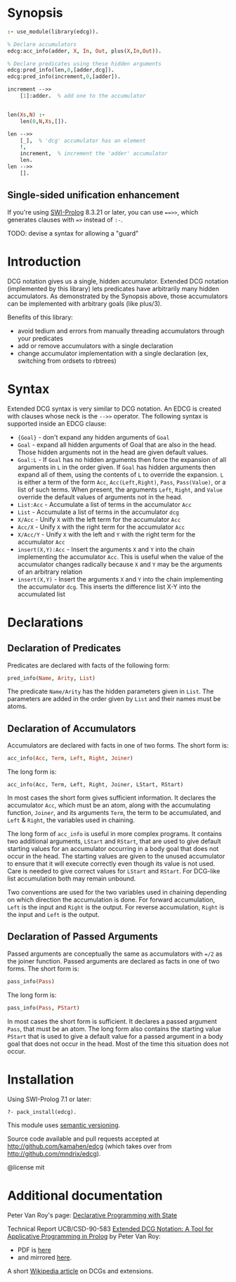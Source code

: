 # Synopsis

```prolog
:- use_module(library(edcg)).

% Declare accumulators
edcg:acc_info(adder, X, In, Out, plus(X,In,Out)).

% Declare predicates using these hidden arguments
edcg:pred_info(len,0,[adder,dcg]).
edcg:pred_info(increment,0,[adder]).

increment -->>
    [1]:adder.  % add one to the accumulator


len(Xs,N) :-
    len(0,N,Xs,[]).

len -->>
    [_],  % 'dcg' accumulator has an element
    !,
    increment,  % increment the 'adder' accumulator
    len.
len -->>
    [].
```

## Single-sided unification enhancement

If you're using [SWI-Prolog](http://www.swi-prolog.org) 8.3.21 or
later, you can use `==>>`, which generates clauses with `=>` instead
of `:-`.

TODO: devise a syntax for allowing a "guard" 

# Introduction

DCG notation gives us a single, hidden accumulator.  Extended DCG notation (implemented by this library) lets predicates have arbitrarily many hidden accumulators. As demonstrated by the Synopsis above, those accumulators can be implemented with arbitrary goals (like plus/3).

Benefits of this library:

  * avoid tedium and errors from manually threading accumulators through your predicates
  * add or remove accumulators with a single declaration
  * change accumulator implementation with a single declaration (ex, switching from ordsets to rbtrees)

# Syntax

Extended DCG syntax is very similar to DCG notation.  An EDCG is created with clauses whose neck is the `-->>` operator.  The following syntax is supported inside an EDCG clause:

  * `{Goal}` - don't expand any hidden arguments of `Goal`
  * `Goal` - expand all hidden arguments of Goal that are also in the head. Those hidden arguments not in the head are given default values.
  * `Goal:L` - If `Goal` has no hidden arguments then force the expansion of all arguments in `L` in the order given. If `Goal` has hidden arguments then expand all of them, using the contents of `L` to override the expansion. `L` is either a term of the form `Acc`, `Acc(Left,Right)`, `Pass`, `Pass(Value)`, or a list of such terms. When present, the arguments `Left`, `Right`, and `Value` override the default values of arguments not in the head.
  * `List:Acc` - Accumulate a list of terms in the accumulator `Acc`
  * `List` - Accumulate a list of terms in the accumulator `dcg`
  * `X/Acc` - Unify `X` with the left term for the accumulator `Acc`
  * `Acc/X` - Unify `X` with the right term for the accumulator `Acc`
  * `X/Acc/Y` - Unify `X` with the left and `Y` with the right term for the accumulator `Acc`
  * `insert(X,Y):Acc` - Insert the arguments `X` and `Y` into the chain implementing the accumulator `Acc`. This is useful when the value of the accumulator changes radically because `X` and `Y` may be the arguments of an arbitrary relation
  * `insert(X,Y)` - Insert the arguments `X` and `Y` into the chain implementing the accumulator `dcg`. This inserts the difference list X-Y into the accumulated list

# Declarations

## Declaration of Predicates

Predicates are declared with facts of the following form:

```prolog
pred_info(Name, Arity, List)
```

The predicate `Name/Arity` has the hidden parameters given in `List`. The parameters are added in the order given by `List` and their names must be atoms.

## Declaration of Accumulators

Accumulators are declared with facts in one of two forms. The short form is:

```prolog
acc_info(Acc, Term, Left, Right, Joiner)
```

The long form is:

```
acc_info(Acc, Term, Left, Right, Joiner, LStart, RStart)
```

In most cases the short form gives sufficient information. It declares the accumulator `Acc`, which must be an atom, along with the accumulating function, `Joiner`, and its arguments `Term`, the term to be accumulated, and `Left` & `Right`, the variables used in chaining.

The long form of `acc_info` is useful in more complex programs. It contains two additional arguments, `LStart` and `RStart`, that are used to give default starting values for an accumulator occurring in a body goal that does not occur in the head. The starting values are given to the unused accumulator to ensure that it will execute correctly even though its value is not used. Care is needed to give correct values for `LStart` and `RStart`. For DCG-like list accumulation both may remain unbound.

Two conventions are used for the two variables used in chaining depending on which direction the accumulation is done. For forward accumulation, `Left` is the input and `Right` is the output. For reverse accumulation, `Right` is the input and `Left` is the output.

## Declaration of Passed Arguments

Passed arguments are conceptually the same as accumulators with `=/2` as the joiner function.  Passed arguments are declared as facts in one of two forms. The short form is:

```prolog
pass_info(Pass)
```

The long form is:

```prolog
pass_info(Pass, PStart)
```

In most cases the short form is sufficient. It declares a passed argument `Pass`, that must be an atom. The long form also contains the starting value `PStart` that is used to give a default value for a passed argument in a body goal that does not occur in the head. Most of the time this situation does not occur.

# Installation

Using SWI-Prolog 7.1 or later:

    ?- pack_install(edcg).

This module uses [semantic versioning](http://semver.org/).

Source code available and pull requests accepted at
http://github.com/kamahen/edcg (which takes over from
http://github.com/mndrix/edcg).

@license mit

# Additional documentation

Peter Van Roy's page: [Declarative Programming with State](https://www.info.ucl.ac.be/~pvr/edcg.html)

Technical Report UCB/CSD-90-583 [Extended DCG Notation: A Tool for Applicative Programming in Prolog](https://www2.eecs.berkeley.edu/Pubs/TechRpts/1990/5471.html) by Peter Van Roy:

  * PDF is [here](https://www2.eecs.berkeley.edu/Pubs/TechRpts/1990/CSD-90-583.pdf)
  * and mirrored [here](https://github.com/kamahen/edcg/blob/master/docs/CSD-90-583.pdf).

A short [Wikipedia article](https://en.wikipedia.org/wiki/Definite_clause_grammar#Extensions) on DCGs and extensions.
